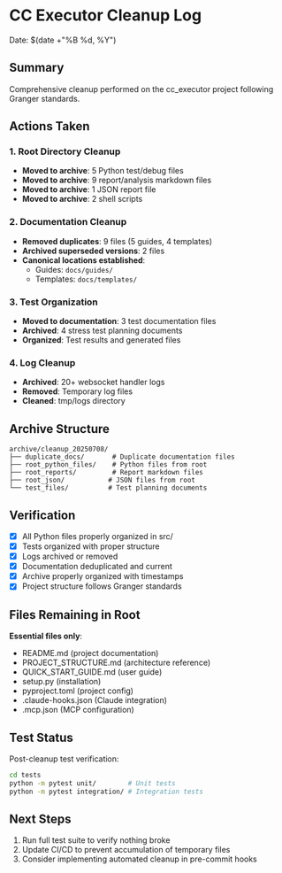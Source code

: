 # CC Executor Cleanup Log

Date: $(date +"%B %d, %Y")

## Summary

Comprehensive cleanup performed on the cc_executor project following Granger standards.

## Actions Taken

### 1. Root Directory Cleanup
- **Moved to archive**: 5 Python test/debug files
- **Moved to archive**: 9 report/analysis markdown files
- **Moved to archive**: 1 JSON report file
- **Moved to archive**: 2 shell scripts

### 2. Documentation Cleanup
- **Removed duplicates**: 9 files (5 guides, 4 templates)
- **Archived superseded versions**: 2 files
- **Canonical locations established**:
  - Guides: `docs/guides/`
  - Templates: `docs/templates/`

### 3. Test Organization
- **Moved to documentation**: 3 test documentation files
- **Archived**: 4 stress test planning documents
- **Organized**: Test results and generated files

### 4. Log Cleanup
- **Archived**: 20+ websocket handler logs
- **Removed**: Temporary log files
- **Cleaned**: tmp/logs directory

## Archive Structure
```
archive/cleanup_20250708/
├── duplicate_docs/       # Duplicate documentation files
├── root_python_files/    # Python files from root
├── root_reports/         # Report markdown files
├── root_json/           # JSON files from root
└── test_files/          # Test planning documents
```

## Verification

- [x] All Python files properly organized in src/
- [x] Tests organized with proper structure
- [x] Logs archived or removed
- [x] Documentation deduplicated and current
- [x] Archive properly organized with timestamps
- [x] Project structure follows Granger standards

## Files Remaining in Root

**Essential files only**:
- README.md (project documentation)
- PROJECT_STRUCTURE.md (architecture reference)
- QUICK_START_GUIDE.md (user guide)
- setup.py (installation)
- pyproject.toml (project config)
- .claude-hooks.json (Claude integration)
- .mcp.json (MCP configuration)

## Test Status

Post-cleanup test verification:
```bash
cd tests
python -m pytest unit/        # Unit tests
python -m pytest integration/ # Integration tests
```

## Next Steps

1. Run full test suite to verify nothing broke
2. Update CI/CD to prevent accumulation of temporary files
3. Consider implementing automated cleanup in pre-commit hooks